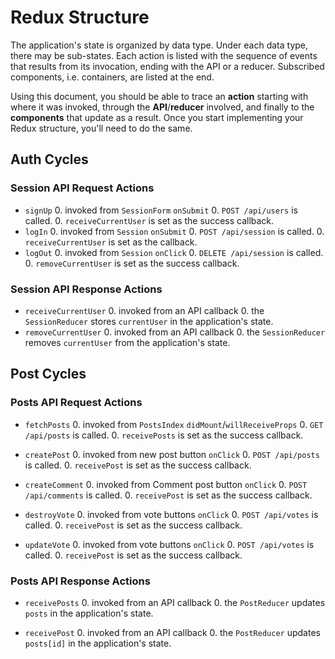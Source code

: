 # Redux Structure


The application's state is organized by data type. Under each data type, there
may be sub-states. Each action is listed with the sequence of events that
results from its invocation, ending with the API or a reducer. Subscribed
components, i.e. containers, are listed at the end.

Using this document, you should be able to trace an **action** starting with
where it was invoked, through the **API**/**reducer** involved, and finally to
the **components** that update as a result. Once you start implementing your
Redux structure, you'll need to do the same.

## Auth Cycles

### Session API Request Actions

* `signUp`
  0. invoked from `SessionForm` `onSubmit`
  0. `POST /api/users` is called.
  0. `receiveCurrentUser` is set as the success callback.
* `logIn`
  0. invoked from `Session` `onSubmit`
  0. `POST /api/session` is called.
  0. `receiveCurrentUser` is set as the callback.
* `logOut`
  0. invoked from `Session` `onClick`
  0. `DELETE /api/session` is called.
  0. `removeCurrentUser` is set as the success callback.

### Session API Response Actions

* `receiveCurrentUser`
  0. invoked from an API callback
  0. the `SessionReducer` stores `currentUser` in the application's state.
* `removeCurrentUser`
  0. invoked from an API callback
  0. the `SessionReducer` removes `currentUser` from the application's state.


## Post Cycles

### Posts API Request Actions

* `fetchPosts`
  0. invoked from `PostsIndex` `didMount`/`willReceiveProps`
  0. `GET /api/posts` is called.
  0. `receivePosts` is set as the success callback.

* `createPost`
  0. invoked from new post button `onClick`
  0. `POST /api/posts` is called.
  0. `receivePost` is set as the success callback.

* `createComment`
  0. invoked from Comment post button `onClick`
  0. `POST /api/comments` is called.
  0. `receivePost` is set as the success callback.

* `destroyVote`
  0. invoked from vote buttons `onClick`
  0. `POST /api/votes` is called.
  0. `receivePost` is set as the success callback.

* `updateVote`
  0. invoked from vote buttons `onClick`
  0. `POST /api/votes` is called.
  0. `receivePost` is set as the success callback.



### Posts API Response Actions

* `receivePosts`
  0. invoked from an API callback
  0. the `PostReducer` updates `posts` in the application's state.

* `receivePost`
  0. invoked from an API callback
  0. the `PostReducer` updates `posts[id]` in the application's state.
